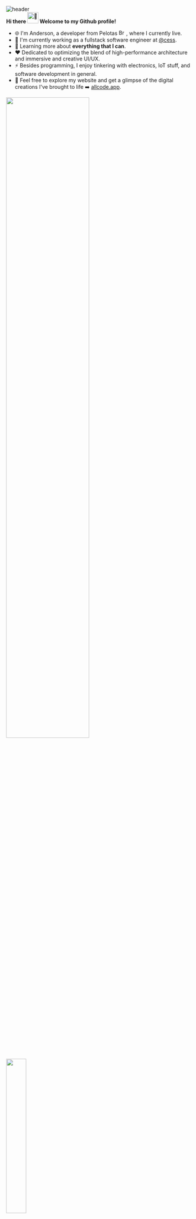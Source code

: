 ![header](https://capsule-render.vercel.app/api?type=waving&color=0:141321,100:070611&height=190&section=header&text=Anderson%20Carvalho&stroke=00ACAC&fontSize=50&fontColor=417E87&animation=fadeIn&fontAlignY=20&desc=Full-stack%20Software%20Engineer.&descAlignY=51&descAlign=62) <br>
**Hi there <source srcset="https://fonts.gstatic.com/s/e/notoemoji/latest/1fae1/512.webp" type="image/webp"><img src="https://fonts.gstatic.com/s/e/notoemoji/latest/1fae1/512.gif" alt="🫡" width="30" height="30"> Welcome to my Github profile!**

- 🌐 I'm Anderson, a developer from Pelotas <img src="https://upload.wikimedia.org/wikipedia/commons/thumb/0/05/Flag_of_Brazil.svg/2560px-Flag_of_Brazil.svg.png" width="20" height="15" alt="Brazil Flag">, where I currently live.
- 🔭 I'm currently working as a fullstack software engineer at [@cess](https://www.cess.ind.br).
- 📖 Learning more about **everything that I can**.
- ❤️ Dedicated to optimizing the blend of high-performance architecture and immersive and creative UI/UX.
- ⚡ Besides programming, I enjoy tinkering with electronics, IoT stuff, and software development in general.
- 🚀 Feel free to explore my website and get a glimpse of the digital creations I've brought to life ➡️ [allcode.app](https://www.allcode.app).

<div id ="status" align="left">
<img width="66.6%" align="center" src="https://github-profile-summary-cards.vercel.app/api/cards/profile-details?username=andersonlimacrv&theme=transparent&hide_border=true&color=fff">
<img width="32.7%" align="center" src="https://github-profile-summary-cards.vercel.app/api/cards/productive-time?username=andersonlimacrv&theme=transparent&hide_border=true">
<img width="74.6%" align=center src="https://github-readme-activity-graph.vercel.app/graph?username=andersonlimacrv&bg_color=transparent&color=417E87&line=006AFF&point=006Aee&area=true&area_color=006AFF&hide_border=true">
<img width="24.5%" align=center src="https://github-readme-stats.vercel.app/api/top-langs/?username=andersonlimacrv&theme=transparent&hide_border=true&langs_count=12&title_color=417E87">
</div>
<br>
<div align=center>
<img src="https://img.shields.io/badge/LANGUAGES-417E87?=for-the-badge&logo=&logoColor=white">
<img src="https://img.shields.io/badge/python-141321?&logo=python&logoColor=ffdd54">
<img src="https://img.shields.io/badge/javascript-141321?&logo=javascript&logoColor=%23F7DF1E">
<img src="https://img.shields.io/badge/TypeScript-141321?&logo=typescript&logoColor=white">
<img src="https://img.shields.io/badge/c++-141321?&logo=c%2B%2B&logoColor=white">
<img src="https://img.shields.io/badge/Java-141321?&logo=openjdk&logoColor=324E61">

<img src="https://img.shields.io/badge/FRONTEND-417E87?=for-the-badge&logo=&logoColor=white">
<img src="https://img.shields.io/badge/React-141321?&logo=react&logoColor=%2361DAFB">
<img src="https://img.shields.io/badge/styledcomponents-141321?&logo=styled-components">
<img src="https://img.shields.io/badge/Tailwind_CSS-141321?&logo=tailwind-css">
<img src="https://img.shields.io/badge/Next.js-141321?&logo=next.js">
<img src="https://img.shields.io/badge/CSS-141321?&logo=css3&logoColor=214CE4">
<img src="https://img.shields.io/badge/HTML-141321?&logo=html5">
<img src="https://img.shields.io/badge/Framer-141321?&logo=Framer&logoColor=0055FF">
<img src="https://img.shields.io/badge/GreenSock-141321?&logo=GreenSock&logoColor=88CE02">
<img src="https://img.shields.io/badge/Three.js-141321?&logo=threedotjs">
<img src="https://img.shields.io/badge/jQuery-141321?&logo=jQuery&logoColor=0769AD">
<img src="https://img.shields.io/badge/bootstrap-141321?&logo=bootstrap&">
<img src="https://img.shields.io/badge/React_native-141321?&logo=react&logoColor=%2361DAFB">
<img src="https://img.shields.io/badge/ChartJs-141321?&logo=chart.js&logoColor=F5788D">

<img src="https://img.shields.io/badge/BACKEND-417E87?=for-the-badge&logo=&logoColor=white">
<img src="https://img.shields.io/badge/django-141321?&logo=django&logoColor=092E20">
<img src="https://img.shields.io/badge/Django-REST-141321?&logo=django&logoColor=8C4041&color=141321&labelColor=141321">
<img src="https://img.shields.io/badge/Django_ORM-141321?&logo=django&logoColor=white">
<img src="https://img.shields.io/badge/-Node.js-141321?logo=nodedotjs&">
<img src="https://img.shields.io/badge/NestJS-141321?&logo=NestJS&logoColor=E0234D">
<img src ="https://img.shields.io/badge/Express.js-141321?&logo=Express">
<img src="https://img.shields.io/badge/Prisma-141321?&logo=Prisma&logoColor=3982CE">
<img src="https://img.shields.io/badge/-GraphQL-141321?&logo=graphql&logoColor=E10098">
<img src="https://img.shields.io/badge/Heroku-141321?&logo=heroku&logoColor=430098">
<img src="https://img.shields.io/badge/Amazon_AWS-141321?&logo=amazon-aws&logoColor=9A5C0A">

<img src="https://img.shields.io/badge/TOOLS-417E87?=for-the-badge&logo=&logoColor=white">
<img src="https://img.shields.io/badge/Notion-141321?&logo=notion&">
<img src="https://img.shields.io/badge/GIT-141321?&logo=git&logoColor=E44C30">
<img src="https://img.shields.io/badge/Codepen-141321?&logo=codepen&logoColor=white">
<img src="https://img.shields.io/badge/Visual%20Studio%20Code-141321?&logo=visual-studio-code&logoColor=0078d7">
<img src="https://img.shields.io/badge/Notepad++-141321?&logo=notepad%2B%2B&logoColor=90E59A">
<img src="https://img.shields.io/badge/Miro-141321?&logo=Miro&logoColor=388CE8">

<img src="https://img.shields.io/badge/DATABASE-417E87?=for-the-badge&logo=&logoColor=white">
<img src="https://img.shields.io/badge/mysql-141321?&logo=mysql&">
<img src="https://img.shields.io/badge/postgres-141321?&logo=postgresql&">
<img src="https://img.shields.io/badge/MongoDB-141321?&logo=mongodb&">
<img src="https://img.shields.io/badge/SQLite-141321?&logo=sqlite&logoColor=07405E">

<img src="https://img.shields.io/badge/IoT-417E87?=for-the-badge&logo=&logoColor=white">
<img src="https://img.shields.io/badge/-Arduino-141321?&logo=Arduino&logoColor=00979D">
<img src="https://img.shields.io/badge/MQTT-141321?&logo=MQTT&logoColor=660066">
<img src="https://img.shields.io/badge/Raspberry%20Pi-141321?&logo=Raspberry-Pi&logoColor=A22846">

<img src="https://img.shields.io/badge/UI/UX-417E87?=for-the-badge&logo=&logoColor=white">
<img src="https://img.shields.io/badge/Canva-141321?&logo=Canva&">
<img src="https://img.shields.io/badge/figma-141321?&logo=figma&">
<img src="https://img.shields.io/badge/spline-141321?&logo=spring&logoColor=9A3398">

</div>
<div align=center>
 <br>
<p style="font-size=16px"><b> 😂 Thank's for your time!</b></p>
 
[![Facebook](https://img.shields.io/badge/Facebook-%231877F2.svg?&logo=Facebook&logoColor=white)](https://facebook.com/andersonlimacrv) [![Instagram](https://img.shields.io/badge/Instagram-%23E4405F.svg?&logo=Instagram&logoColor=white)](https://instagram.com/andersonlimacrv) [![LinkedIn](https://img.shields.io/badge/LinkedIn-%230077B5.svg?&logo=linkedin&logoColor=white)](https://linkedin.com/in/andersonlimacrv) [![Whatsapp](https://img.shields.io/badge/WhatsApp-25D366?&logo=whatsapp&logoColor=white)](https://wa.me/5553981004874) [![Gmail](https://img.shields.io/badge/Gmail-D14836?&logo=gmail&logoColor=white)](mailto:andersonlimacrv@gmail.com)

<p align="center"> <img src="https://komarev.com/ghpvc/?username=andersonlimacrv&label=Profile%20views&color=141321&" alt="andersonlimacrv_views" /> </p>
